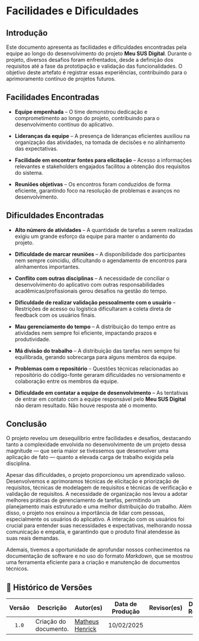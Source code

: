 # Facilidades e Dificuldades

## Introdução

Este documento apresenta as facilidades e dificuldades encontradas pela equipe ao longo do desenvolvimento do projeto **Meu SUS Digital**. Durante o projeto, diversos desafios foram enfrentados, desde a definição dos requisitos até a fase da prototipação e validação das funcionalidades. O objetivo deste artefato é registrar essas experiências, contribuindo para o aprimoramento contínuo de projetos futuros.



## Facilidades Encontradas

- **Equipe empenhada** – O time demonstrou dedicação e comprometimento ao longo do projeto, contribuindo para o desenvolvimento contínuo do aplicativo.

- **Lideranças da equipe** – A presença de lideranças eficientes auxiliou na organização das atividades, na tomada de decisões e no alinhamento das expectativas.

- **Facilidade em encontrar fontes para elicitação** – Acesso a informações relevantes e stakeholders engajados facilitou a obtenção dos requisitos do sistema.

- **Reuniões objetivas** – Os encontros foram conduzidos de forma eficiente, garantindo foco na resolução de problemas e avanços no desenvolvimento.



## Dificuldades Encontradas

- **Alto número de atividades** – A quantidade de tarefas a serem realizadas exigiu um grande esforço da equipe para manter o andamento do projeto.

- **Dificuldade de marcar reuniões** – A disponibilidade dos participantes nem sempre coincidiu, dificultando o agendamento de encontros para alinhamentos importantes.

- **Conflito com outras disciplinas** – A necessidade de conciliar o desenvolvimento do aplicativo com outras responsabilidades acadêmicas/profissionais gerou desafios na gestão do tempo.

- **Dificuldade de realizar validação pessoalmente com o usuário** – Restrições de acesso ou logística dificultaram a coleta direta de feedback com os usuários finais.

- **Mau gerenciamento do tempo** – A distribuição do tempo entre as atividades nem sempre foi eficiente, impactando prazos e produtividade.

- **Má divisão do trabalho** – A distribuição das tarefas nem sempre foi equilibrada, gerando sobrecarga para alguns membros da equipe.

- **Problemas com o repositório** – Questões técnicas relacionadas ao repositório do código-fonte geraram dificuldades no versionamento e colaboração entre os membros da equipe.

- **Dificuldade em contatar a equipe de desenvolvimento** – As tentativas de entrar em contato com a equipe responsável pelo **Meu SUS Digital** não deram resultado. Não houve resposta até o momento.



## Conclusão

O projeto revelou um desequilíbrio entre facilidades e desafios, destacando tanto a complexidade envolvida no desenvolvimento de um projeto dessa magnitude — que seria maior se tivéssemos que desenvolver uma aplicação de fato — quanto a elevada carga de trabalho exigida pela disciplina.

Apesar das dificuldades, o projeto proporcionou um aprendizado valioso. Desenvolvemos e aprimoramos técnicas de elicitação e priorização de requisitos, técnicas de modelagem de requisitos e técnicas de verificação e validação de requisitos. A necessidade de organização nos levou a adotar melhores práticas de gerenciamento de tarefas, permitindo um planejamento mais estruturado e uma melhor distribuição do trabalho. Além disso, o projeto nos ensinou a importância de lidar com pessoas, especialmente os usuários do aplicativo. A interação com os usuários foi crucial para entender suas necessidades e expectativas, melhorando nossa comunicação e empatia, e garantindo que o produto final atendesse às suas reais demandas.

Ademais, tivemos a oportunidade de aprofundar nossos conhecimentos na documentação de software e no uso do formato *Markdown*, que se mostrou uma ferramenta eficiente para a criação e manutenção de documentos técnicos.



## 📑 Histórico de Versões

| Versão | Descrição | Autor(es) | Data de Produção | Revisor(es) | Data de Revisão | 
| :----: | --------- | --------- | :--------------: | ----------- | :-------------: |
| `1.0`  | Criação do documento. | [Matheus Henrick](https://github.com/MatheusHenrickSantos) | 10/02/2025 |  |  |